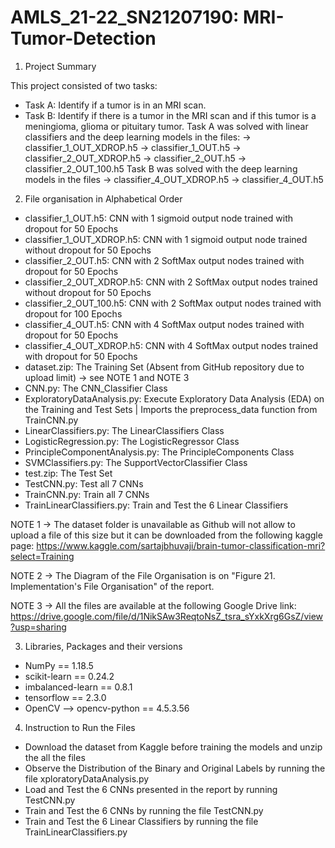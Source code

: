 # AMLS_21-22_SN21207190: MRI-Tumor-Detection

1) Project Summary

This project consisted of two tasks:
- Task A: Identify if a tumor is in an MRI scan.
- Task B: Identify if there is a tumor in the MRI scan and if this tumor is a meningioma, glioma or pituitary tumor.
Task A was solved with linear classifiers and the deep learning models in the files:
-> classifier_1_OUT_XDROP.h5
-> classifier_1_OUT.h5
-> classifier_2_OUT_XDROP.h5
-> classifier_2_OUT.h5
-> classifier_2_OUT_100.h5
Task B was solved with the deep learning models in the files
-> classifier_4_OUT_XDROP.h5
-> classifier_4_OUT.h5

2) File organisation in Alphabetical Order 

- classifier_1_OUT.h5: CNN with 1 sigmoid output node trained with dropout for 50 Epochs
- classifier_1_OUT_XDROP.h5: CNN with 1 sigmoid output node trained without dropout for 50 Epochs
- classifier_2_OUT.h5: CNN with 2 SoftMax output nodes trained with dropout for 50 Epochs
- classifier_2_OUT_XDROP.h5: CNN with 2 SoftMax output nodes trained without dropout for 50 Epochs
- classifier_2_OUT_100.h5: CNN with 2 SoftMax output nodes trained with dropout for 100 Epochs
- classifier_4_OUT.h5: CNN with 4 SoftMax output nodes trained with dropout for 50 Epochs
- classifier_4_OUT_XDROP.h5: CNN with 4 SoftMax output nodes trained with dropout for 50 Epochs
- dataset.zip: The Training Set (Absent from GitHub repository due to upload limit) -> see NOTE 1 and NOTE 3
- CNN.py: The CNN_Classifier Class
- ExploratoryDataAnalysis.py: Execute Exploratory Data Analysis (EDA) on the Training and Test Sets | Imports the preprocess_data function from TrainCNN.py
- LinearClassifiers.py: The LinearClassifiers Class
- LogisticRegression.py: The LogisticRegressor Class
- PrincipleComponentAnalysis.py: The PrincipleComponents Class
- SVMClassifiers.py: The SupportVectorClassifier Class
- test.zip: The Test Set
- TestCNN.py: Test  all 7 CNNs
- TrainCNN.py: Train all 7 CNNs
- TrainLinearClassifiers.py: Train and Test the 6 Linear Classifiers

NOTE 1 -> The dataset folder is unavailable as Github will not allow to upload a file of this size but it can be downloaded from the following kaggle page: https://www.kaggle.com/sartajbhuvaji/brain-tumor-classification-mri?select=Training

NOTE 2 -> The Diagram of the File Organisation is on "Figure 21. Implementation's File Organisation" of the report.

NOTE 3 -> All the files are available at the following Google Drive link: https://drive.google.com/file/d/1NikSAw3ReqtoNsZ_tsra_sYxkXrg6GsZ/view?usp=sharing

3) Libraries, Packages and their versions

- NumPy == 1.18.5
- scikit-learn == 0.24.2
- imbalanced-learn == 0.8.1
- tensorflow == 2.3.0
- OpenCV —> opencv-python == 4.5.3.56 

4) Instruction to Run the Files
- Download the dataset from Kaggle before training the models and unzip the all the files
- Observe the Distribution of the Binary and Original Labels by running the file xploratoryDataAnalysis.py 
- Load and Test the 6 CNNs presented in the report by running TestCNN.py
- Train and Test the 6 CNNs by running the file TestCNN.py
- Train and Test the 6 Linear Classifiers by running the file TrainLinearClassifiers.py

